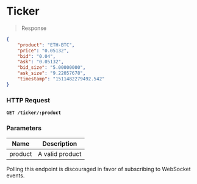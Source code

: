 # Ticker

> Response

```json
{
    "product": "ETH-BTC",
    "price": "0.05132",
    "bid": "0.04",
    "ask": "0.05132",
    "bid_size": "5.00000000",
    "ask_size": "9.22057678",
    "timestamp": "1511482279492.542"
}
```

### HTTP Request

**`GET /ticker/:product`**

### Parameters

Name | Description
---------- | -------
product | A valid product

Polling this endpoint is discouraged in favor of subscribing to WebSocket events.